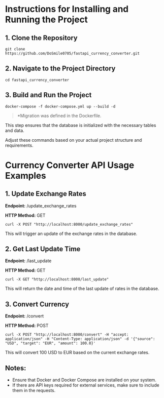 # Instructions for Installing and Running the Project

## 1. Clone the Repository

```
git clone https://github.com/DoSmile0705/fastapi_currency_converter.git
```

## 2. Navigate to the Project Directory

```
cd fastapi_currency_converter
```

## 3. Build and Run the Project

```
docker-compose -f docker-compose.yml up --build -d
```

> *Migration was defined in the Dockerfile.

This step ensures that the database is initialized with the necessary tables and data.

Adjust these commands based on your actual project structure and requirements.


# Currency Converter API Usage Examples

## 1. Update Exchange Rates

**Endpoint:** /update_exchange_rates

**HTTP Method:** GET

```
curl -X POST "http://localhost:8000/update_exchange_rates"
```

This will trigger an update of the exchange rates in the database.

## 2. Get Last Update Time

**Endpoint:** /last_update

**HTTP Method:** GET

```
curl -X GET "http://localhost:8000/last_update"
```

This will return the date and time of the last update of rates in the database.

## 3. Convert Currency

**Endpoint:** /convert

**HTTP Method:** POST

```
curl -X POST "http://localhost:8000/convert" -H "accept: application/json" -H "Content-Type: application/json" -d '{"source": "USD", "target": "EUR", "amount": 100.0}'
```

This will convert 100 USD to EUR based on the current exchange rates.

## Notes:

* Ensure that Docker and Docker Compose are installed on your system.
* If there are API keys required for external services, make sure to include them in the requests.
